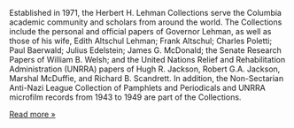 Established in 1971, the Herbert H. Lehman Collections serve the Columbia academic community and scholars from around the world. The Collections include the personal and official papers of Governor Lehman, as well as those of his wife, Edith Altschul Lehman; Frank Altschul; Charles Poletti; Paul Baerwald; Julius Edelstein; James G. McDonald; the Senate Research Papers of William B. Welsh; and the United Nations Relief and Rehabilitation Administration (UNRRA) papers of Hugh R. Jackson, Robert G.A. Jackson, Marshal McDuffie, and Richard B. Scandrett. In addition, the Non-Sectarian Anti-Nazi League Collection of Pamphlets and Periodicals and UNRRA microfilm records from 1943 to 1949 are part of the Collections.

[Read more »](https://library.columbia.edu/libraries/rbml/units/lehman.html)